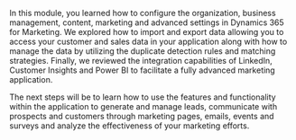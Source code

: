 In this module, you learned how to configure the organization, business management, content, marketing and advanced settings in Dynamics 365 for Marketing. We explored how to import and export data allowing you to access your customer and sales data in your application along with how to manage the data by utilizing the duplicate detection rules and matching strategies. Finally, we reviewed the integration capabilities of LinkedIn, Customer Insights and Power BI to facilitate a fully advanced marketing application.

The next steps will be to learn how to use the features and functionality within the application to generate and manage leads, communicate with prospects and customers through marketing pages, emails, events and surveys and analyze the effectiveness of your marketing efforts.
